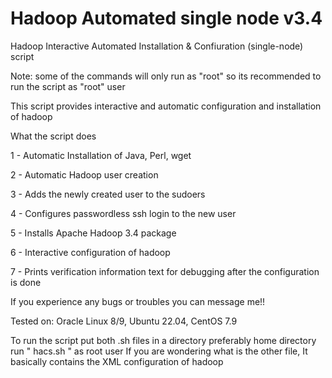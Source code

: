 # Hadoop Automated single node v3.4 
Hadoop Interactive Automated Installation & Confiuration (single-node) script

Note: some of the commands will only run as "root" so its recommended to run the script as "root" user


This script provides interactive and automatic configuration and installation of hadoop

What the script does

  1 - Automatic Installation of Java, Perl, wget

  2 - Automatic Hadoop user creation

  3 - Adds the newly created user to the sudoers

  4 - Configures passwordless ssh login to the new user

  5 - Installs Apache Hadoop 3.4 package 

  6 - Interactive configuration of hadoop 

  7 - Prints verification information text for debugging after the configuration is done


If you experience any bugs or troubles you can message me!!

Tested on: Oracle Linux 8/9, Ubuntu 22.04, CentOS 7.9 

To run the script
put both .sh files in a directory preferably home directory 
run " hacs.sh " as root user 
If you are wondering what is the other file, It basically contains the XML configuration of hadoop 
